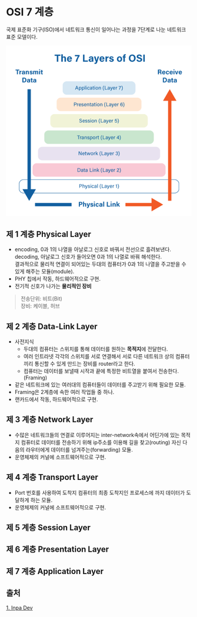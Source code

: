 # OSI 7 계층

국제 표준화 기구(ISO)에서 네트워크 통신이 일어나는 과정을 7단계로 나눈 네트워크 표준 모델이다.

<img src="../Images/osi.webp"/>

## 제 1 계층 Physical Layer

- encoding, 0과 1의 나열을 아날로그 신호로 바꿔서 전선으로 흘려보낸다.  
  decoding, 아날로그 신호가 들어오면 0과 1의 나열로 바꿔 해석한다.  
  결과적으로 물리적 연결이 되어있는 두대의 컴퓨터가 0과 1의 나열을 주고받을 수 있게 해주는 모듈(module).
- PHY 칩에서 작동, 하드웨어적으로 구현.
- 전기적 신호가 나가는 **물리적인 장비**

> 전송단위: 비트(Bit)  
> 장비: 케이블, 허브

## 제 2 계층 Data-Link Layer

- 사전지식
  - 두대의 컴퓨터는 스위치를 통해 데이터를 원하는 **목적지**에 전달한다.
  - 여러 인트라넷 각각의 스위치를 서로 연결해서 서로 다른 네트워크 상의 컴퓨터끼리 통신할 수 있게 만드는 장비를 router라고 한다.
  - 컴퓨터는 데이터를 보낼때 시작과 끝에 특정한 비트열을 붙여서 전송한다.(Framing)
- 같은 네트워크에 있는 여러대의 컴퓨터들이 데이터를 주고받기 위해 필요한 모듈.
- Framing은 2계층에 속한 여러 작업들 중 하나.
- 랜카드에서 작동, 하드웨어적으로 구현.

## 제 3 계층 Network Layer

- 수많은 네트워크들의 연결로 이루어지는 inter-network속에서 어딘가에 있는 목적지 컴퓨터로 데이터를 전송하기 위해 ip주소를 이용해 길을 찾고(routing) 자신 다음의 라우터에게 데이터를 넘겨주는(forwarding) 모듈.
- 운영체제의 커널에 소프트웨어적으로 구현.

## 제 4 계층 Transport Layer

- Port 번호를 사용하여 도착지 컴퓨터의 최종 도착지인 프로세스에 까지 데이터가 도달하게 하는 모듈.
- 운영체제의 커널에 소프트웨어적으로 구현.

## 제 5 계층 Session Layer

## 제 6 계층 Presentation Layer

## 제 7 계층 Application Layer

## 출처

[1. Inpa Dev](https://inpa.tistory.com/entry/WEB-%F0%9F%8C%90-OSI-7%EA%B3%84%EC%B8%B5-%EC%A0%95%EB%A6%AC)
